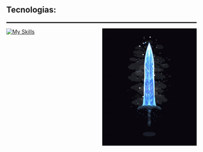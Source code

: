 ## Tecnologias:
<hr style="border: 1px solid #333; margin-top: 20px;">
<img align="right" width="250" src="https://github.com/FelipeCostaq/FelipeCostaq/blob/main/moonlight.gif?raw=true" alt="moonlight">

[![My Skills](https://skillicons.dev/icons?i=cs,dotnet,wasm,git,html,css)](https://skillicons.dev)




